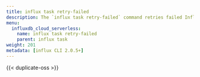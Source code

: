 ```yaml
---
title: influx task retry-failed
description: The `influx task retry-failed` command retries failed InfluxDB task runs.
menu:
  influxdb_cloud_serverless:
    name: influx task retry-failed
    parent: influx task
weight: 201
metadata: [influx CLI 2.0.5+]
---
```


{{< duplicate-oss >}}
